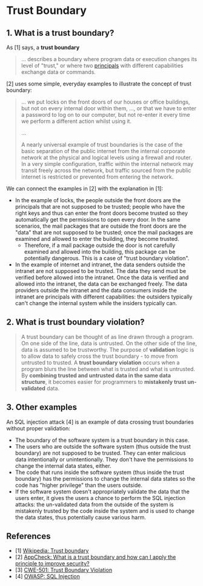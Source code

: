 # Trust Boundary

## 1. What is a trust boundary?

As [1] says, a **trust boundary**

> ... describes a boundary where program data or execution changes its level of "trust," or where two [principals](https://en.wikipedia.org/wiki/Principal_(computer_security)) with different capabilities exchange data or commands.

[2] uses some simple, everyday examples to illustrate the concept of trust boundary:

> ... we put locks on the front doors of our houses or office buildings, but not on every internal door within them, ..., or that we have to enter a password to log on to our computer, but not re-enter it every time we perform a different action whilst using it.
>
> ...
>
> A nearly universal example of trust boundaries is the case of the basic separation of the public internet from the internal corporate network at the physical and logical levels using a firewall and router. In a very simple configuration, traffic within the internal network may transit freely across the network, but traffic sourced from the public internet is restricted or prevented from entering the network.

We can connect the examples in [2] with the explanation in [1]:

- In the example of locks, the people outside the front doors are the principals that are not supposed to be trusted; people who have the right keys and thus can enter the front doors become trusted so they automatically get the permissions to open every door. In the same scenarios, the mail packages that are outside the front doors are the "data" that are not supposed to be trusted; once the mail packages are examined and allowed to enter the building, they become trusted.
  - Therefore, if a mail package outside the door is not carefully examined and allowed into the building, this package can be potentially dangerous. This is a case of "trust boundary violation".
- In the example of internet and intranet, the data senders outside the intranet are not supposed to be trusted. The data they send must be verified before allowed into the intranet. Once the data is verified and allowed into the intranet, the data can be exchanged freely. The data providers outside the intranet and the data consumers inside the intranet are principals with different capabilities: the outsiders typically can't change the internal system while the insiders typically can.

## 2. What is trust boundary violation?

> A trust boundary can be thought of as line drawn through a program. On one side of the line, data is untrusted. On the other side of the line, data is assumed to be trustworthy. The purpose of **validation** logic is to allow data to safely cross the trust boundary - to move from untrusted to trusted. A **trust boundary violation** occurs when a program blurs the line between what is trusted and what is untrusted. By **combining trusted and untrusted data in the same data structure**, it becomes easier for programmers to **mistakenly trust un-validated** data.

## 3. Other examples

An SQL injection attack [4] is an example of data crossing trust boundaries without proper validation:
- The boundary of the software system is a trust boundary in this case.
- The users who are outside the software system (thus outside the trust boundary) are not supposed to be trusted. They can enter malicious data intentionally or unintentionally. They don't have the permissions to change the internal data states, either.
- The code that runs inside the software system (thus inside the trust boundary) has the permissions to change the internal data states so the code has "higher privilege" than the users outside.
- If the software system doesn't appropriately validate the data that the users enter, it gives the users a chance to perform the SQL injection attacks: the un-validated data from the outside of the system is mistakenly trusted by the code inside the system and is used to change the data states, thus potentially cause various harm.

## References

- [1] [Wikipedia: Trust boundary](https://en.wikipedia.org/wiki/Trust_boundary)
- [2] [AppCheck: What is a trust boundary and how can I apply the principle to improve security?](https://appcheck-ng.com/what-is-a-trust-boundary-and-how-can-i-apply-the-principle-to-improve-security)
- [3] [CWE-501: Trust Boundary Violation](https://cwe.mitre.org/data/definitions/501.html)
- [4] [OWASP: SQL Injection](https://owasp.org/www-community/attacks/SQL_Injection)
